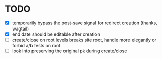 # TODO

* [X] temporarily bypass the post-save signal for redirect creation (thanks, wagtail)
* [X] end date should be editable after creation
* [ ] create/close on root levels breaks site root, handle more elegantly or forbid a/b tests on root
* [ ] look into preserving the original pk during create/close
